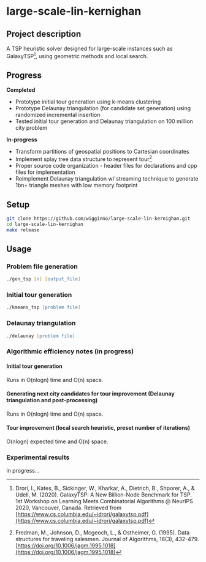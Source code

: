# large-scale-lin-kernighan

## Project description

A TSP heuristic solver designed for large-scale instances such as GalaxyTSP[^1], using geometric methods and local search.

## Progress

**Completed**
- Prototype initial tour generation using k-means clustering
- Prototype Delaunay triangulation (for candidate set generation) using randomized incremental insertion
- Tested initial tour generation and Delaunay triangulation on 100 million city problem

**In-progress**
- Transform partitions of geospatial positions to Cartesian coordinates
- Implement splay tree data structure to represent tour[^2]
- Proper source code organization - header files for declarations and cpp files for implementation
- Reimplement Delaunay triangulation w/ streaming technique to generate 1bn+ triangle meshes with low memory footprint

## Setup

```zsh
git clone https://github.com/wigginno/large-scale-lin-kernighan.git
cd large-scale-lin-kernighan
make release
```

## Usage

### Problem file generation
```zsh
./gen_tsp [n] [output_file]
```

### Initial tour generation
```zsh
./kmeans_tsp [problem file]
```

### Delaunay triangulation
```zsh
./delaunay [problem file]
```

### Algorithmic efficiency notes (in progress)
#### Initial tour generation
Runs in O(nlogn) time and O(n) space.
#### Generating next city candidates for tour improvement (Delaunay triangulation and post-processing)
Runs in O(nlogn) time and O(n) space.
#### Tour improvement (local search heuristic, preset number of iterations)
O(nlogn) expected time and O(n) space.

### Experimental results
in progress...

[^1]: Drori, I., Kates, B., Sickinger, W., Kharkar, A., Dietrich, B., Shporer, A., & Udell, M. (2020). GalaxyTSP: A New Billion-Node Benchmark for TSP. 1st Workshop on Learning Meets Combinatorial Algorithms @ NeurIPS 2020, Vancouver, Canada. Retrieved from [https://www.cs.columbia.edu/~idrori/galaxytsp.pdf](https://www.cs.columbia.edu/~idrori/galaxytsp.pdf)

[^2]: Fredman, M., Johnson, D., Mcgeoch, L., & Ostheimer, G. (1995). Data structures for traveling salesmen. Journal of Algorithms, 18(3), 432-479. [https://doi.org/10.1006/jagm.1995.1018](https://doi.org/10.1006/jagm.1995.1018)
